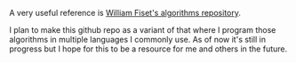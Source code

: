 A very useful reference is [William Fiset's algorithms repository](https://github.com/williamfiset/Algorithms/tree/master/src/main/java/com/williamfiset/algorithms). 

I plan to make this github repo as a variant of that where I program those algorithms in multiple languages I commonly use. As of now it's still in progress but I hope for this to be a resource for me and others in the future.